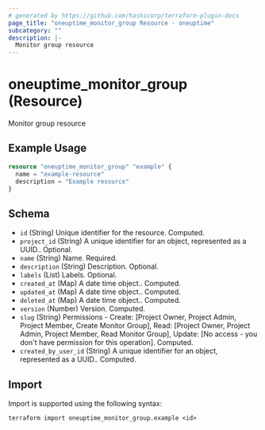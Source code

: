 ```yaml
---
# generated by https://github.com/hashicorp/terraform-plugin-docs
page_title: "oneuptime_monitor_group Resource - oneuptime"
subcategory: ""
description: |-
  Monitor group resource
---
```


# oneuptime_monitor_group (Resource)

Monitor group resource

## Example Usage

```terraform
resource "oneuptime_monitor_group" "example" {
  name = "example-resource"
  description = "Example resource"
}
```

## Schema

- `id` (String) Unique identifier for the resource. Computed.
- `project_id` (String) A unique identifier for an object, represented as a UUID.. Optional.
- `name` (String) Name. Required.
- `description` (String) Description. Optional.
- `labels` (List) Labels. Optional.
- `created_at` (Map) A date time object.. Computed.
- `updated_at` (Map) A date time object.. Computed.
- `deleted_at` (Map) A date time object.. Computed.
- `version` (Number) Version. Computed.
- `slug` (String) Permissions - Create: [Project Owner, Project Admin, Project Member, Create Monitor Group], Read: [Project Owner, Project Admin, Project Member, Read Monitor Group], Update: [No access - you don't have permission for this operation]. Computed.
- `created_by_user_id` (String) A unique identifier for an object, represented as a UUID.. Computed.

## Import

Import is supported using the following syntax:

```shell
terraform import oneuptime_monitor_group.example <id>
```
